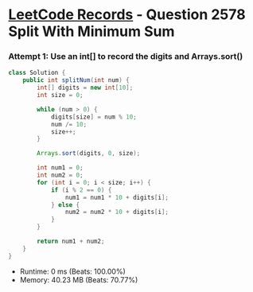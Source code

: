 # [LeetCode Records](../../README.md) - Question 2578 Split With Minimum Sum

### Attempt 1: Use an int[] to record the digits and Arrays.sort()
```java
class Solution {
    public int splitNum(int num) {
        int[] digits = new int[10];
        int size = 0;

        while (num > 0) {
            digits[size] = num % 10;
            num /= 10;
            size++;
        }

        Arrays.sort(digits, 0, size);

        int num1 = 0;
        int num2 = 0;
        for (int i = 0; i < size; i++) {
            if (i % 2 == 0) {
                num1 = num1 * 10 + digits[i];
            } else {
                num2 = num2 * 10 + digits[i];
            }
        }

        return num1 + num2;
    }
}
```
- Runtime: 0 ms (Beats: 100.00%)
- Memory: 40.23 MB (Beats: 70.77%)

<br>
